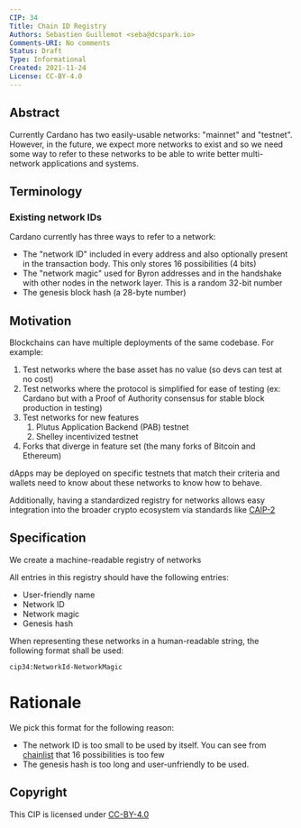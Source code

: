 ```yaml
---
CIP: 34
Title: Chain ID Registry
Authors: Sebastien Guillemot <seba@dcspark.io>
Comments-URI: No comments
Status: Draft
Type: Informational
Created: 2021-11-24
License: CC-BY-4.0
---
```


## Abstract

Currently Cardano has two easily-usable networks: "mainnet" and "testnet". However, in the future, we expect more networks to exist and so we need some way to refer to these networks to be able to write better multi-network applications and systems.

## Terminology

### Existing network IDs

Cardano currently has three ways to refer to a network:
- The "network ID" included in every address and also optionally present in the transaction body. This only stores 16 possibilities (4 bits)
- The "network magic" used for Byron addresses and in the handshake with other nodes in the network layer. This is a random 32-bit number
- The genesis block hash (a 28-byte number)

## Motivation

Blockchains can have multiple deployments of the same codebase. For example:

1. Test networks where the base asset has no value (so devs can test at no cost)
1. Test networks where the protocol is simplified for ease of testing (ex: Cardano but with a Proof of Authority consensus for stable block production in testing)
1. Test networks for new features
    1. Plutus Application Backend (PAB) testnet
    2. Shelley incentivized testnet
1. Forks that diverge in feature set (the many forks of Bitcoin and Ethereum)

dApps may be deployed on specific testnets that match their criteria and wallets need to know about these networks to know how to behave.

Additionally, having a standardized registry for networks allows easy integration into the broader crypto ecosystem via standards like [CAIP-2](https://github.com/ChainAgnostic/CAIPs/blob/master/CAIPs/caip-2.md)

## Specification

We create a machine-readable registry of networks

All entries in this registry should have the following entries:

- User-friendly name
- Network ID
- Network magic
- Genesis hash

When representing these networks in a human-readable string, the following format shall be used:

```
cip34:NetworkId-NetworkMagic
```

# Rationale

We pick this format for the following reason:
- The network ID is too small to be used by itself. You can see from [chainlist](https://chainlist.org/) that 16 possibilities is too few
- The genesis hash is too long and user-unfriendly to be used.

## Copyright

This CIP is licensed under [CC-BY-4.0](https://creativecommons.org/licenses/by/4.0/legalcode)

